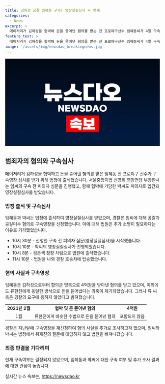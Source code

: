 ```yaml
---
title: 김하성 공갈 임혜동 구속! 영장실질심사 두 번째
categories:
  - News
excerpt: >
  메이저리거 김하성을 협박해 돈을 뜯어낸 혐의를 받는 전 프로야구선수 임혜동씨가 4일 구속 전 피의자 심문을 받았다. 임씨는 김씨와 술을 마신 뒤 합의금 명목으로 4억원을 받아낸 혐의를 받으며, 이를 빌미로 추가 돈을 요구하기도 했다. 류현진에게도 비슷한 수법으로 돈을 뜯어냈지만, 경찰의 피해자 진술에 응하지 않아 해당 혐의는 포함되지 않았다. 임씨와 함께 김씨를 협박한 전 소속사 팀장도 피의자로 입건돼 영장실질심사를 받았다. 이에 대한 세부 내용과 임씨의 출입 법원 상황에 대한 호기심을 자극하는 기사를 작성할 예정이다.
feature_text: >
  메이저리거 김하성을 협박해 돈을 뜯어낸 혐의를 받는 전 프로야구선수 임혜동씨가 4일 구속 전 피의자 심문을 받았다. 임씨는 김씨와 술을 마신 뒤 합의금 명목으로 4억원을 받아낸 혐의를 받으며, 이를 빌미로 추가 돈을 요구하기도 했다. 류현진에게도 비슷한 수법으로 돈을 뜯어냈지만, 경찰의 피해자 진술에 응하지 않아 해당 혐의는 포함되지 않았다. 임씨와 함께 김씨를 협박한 전 소속사 팀장도 피의자로 입건돼 영장실질심사를 받았다. 이에 대한 세부 내용과 임씨의 출입 법원 상황에 대한 호기심을 자극하는 기사를 작성할 예정이다.
image: '/assets/img/newsdao_breakingnews.jpg'
---
```


<p><img src="/assets/img/newsdao_breakingnews.jpg" alt="flaretime 속보" /></p>

<h2 data-ke-size="size26">범죄자의 혐의와 구속심사</h2>

<p data-ke-size="size16">메이저리거 김하성을 협박하고 돈을 뜯어낸 혐의를 받은 임혜동 전 프로야구 선수가 구속영장 심사를 받기 위해 법정에 출석했습니다. 서울중앙지법 신영희 영장전담 부장판사는 임씨의 구속 전 피의자 심문을 진행했고, 함께 협박에 가담한 박씨도 피의자로 입건돼 영장실질심사를 받았습니다.</p>

<h3 data-ke-size="size24">법정 출석 및 구속심사</h3>

<p data-ke-size="size16">임혜동과 박씨는 법정에 출석하여 영장실질심사를 받았으며, 경찰은 임씨에 대해 공갈과 공갈미수 혐의로 구속영장을 신청했습니다. 이에 대해 법원은 추가 소명이 필요하다는 이유로 기각했었습니다.</p>

<ul>
<li>10시 30분 - 신청한 구속 전 피의자 심문(영장실질심사)을 시작했습니다.</li>
<li>10시 10분 - 박씨의 영장실질심사가 진행되었습니다.</li>
<li>10시 8분 - 검은색 정장 차림으로 법원에 출석했습니다.</li>
<li>11시 10분 - 법원을 나와 경찰 호송차에 탑승했습니다.</li>
</ul>

<h3 data-ke-size="size24">혐의 사실과 구속영장</h3>

<p data-ke-size="size16">임혜동은 김하성으로부터 합의금 명목으로 4억원을 받아낸 혐의를 받고 있으며, 이외에도 류현진에게 동일한 방식으로 돈을 뜯어냈다는 의혹이 제기되었습니다. 그러나 류 씨 측은 경찰의 요구에 응하지 않았다고 밝혀졌습니다.</p>

<table>
<tr>
<td style="text-align: center; height: 17px;"><b>2021년 2월</b></td>
<td style="text-align: center; height: 17px;"><b>협박 및 돈 뜯어낸 혐의</b></td>
<td style="text-align: center; height: 17px;"><b>4억원</b></td>
</tr>
<tr>
<td style="text-align: center; height: 17px;">1월</td>
<td style="text-align: center; height: 17px;">류현진에게 비슷한 수법으로 돈을 뜯어낸 혐의</td>
<td style="text-align: center; height: 17px;">포함되지 않음</td>
</tr>
</table>

<p data-ke-size="size16">경찰은 지난달에 구속영장을 재신청하여 혐의 사실을 추가로 조사하고자 했으며, 임씨와 박씨는 법정에서 취재진의 질문에 대답하지 않고 법원을 빠져나갔습니다.</p>

<h3 data-ke-size="size24">최종 판결을 기다리며</h3>

<p data-ke-size="size16">현재 구속여부는 결정되지 않았으며, 임혜동과 박씨에 대한 구속 여부 및 추가 조사 결과에 대한 관심이 높습니다.</p>
실시간 뉴스 속보는, <a href="https://newsdao.kr" rel="dofollow">https://newsdao.kr</a>


